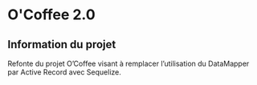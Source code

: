 # O'Coffee 2.0

## Information du projet

Refonte du projet O’Coffee visant à remplacer l’utilisation du DataMapper par Active Record avec Sequelize.

